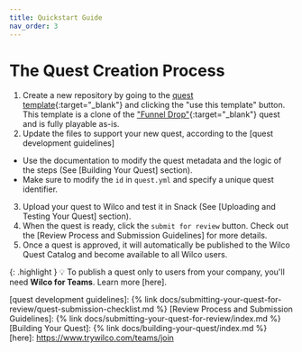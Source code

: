 ```yaml
---
title: Quickstart Guide
nav_order: 3
---
```


# The Quest Creation Process

1. Create a new repository by going to the [quest template](https://github.com/trywilco/quest-template){:target="_blank"} and clicking the "use this template" button. This template is a clone of the ["Funnel Drop"](https://app.wilco.gg/catalog/quest/mobile-responsiveness){:target="_blank"} quest and is fully playable as-is.
2. Update the files to support your new quest, according to the [quest development guidelines]
-  Use the documentation to modify the quest metadata and the logic of the steps (See [Building Your Quest] section).
- Make sure to modify the `id` in `quest.yml` and specify a unique quest identifier.
3. Upload your quest to Wilco and test it in Snack (See [Uploading and Testing Your Quest] section).
4. When the quest is ready, click the `submit for review` button. Check out the [Review Process and Submission Guidelines] for more details.
5. Once a quest is approved, it will automatically be published to the Wilco Quest Catalog and become available to all Wilco users.


{: .highlight }
💡 To publish a quest only to users from your company, you'll need **Wilco for Teams**. Learn more [here].

[quest development guidelines]: {% link docs/submitting-your-quest-for-review/quest-submission-checklist.md %}
[Review Process and Submission Guidelines]: {% link docs/submitting-your-quest-for-review/index.md %}
[Building Your Quest]: {% link docs/building-your-quest/index.md %}
[here]: https://www.trywilco.com/teams/join
